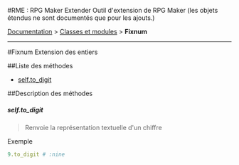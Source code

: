 #RME : RPG Maker Extender
Outil d'extension de RPG Maker (les objets étendus ne sont documentés que pour les ajouts.)

[Documentation](README.md) > [Classes et modules](__class-and-module_list.md) > **Fixnum**  
- - -  
#Fixnum
Extension des entiers

##Liste des méthodes
*    [self.to_digit](#selfto_digit)


##Description des méthodes
##### self.to_digit

> Renvoie la représentation textuelle d'un chiffre

  
> 



Exemple  
```ruby  
9.to_digit # :nine  
```



